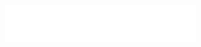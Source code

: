 ![Abhishek Singh](https://raw.githubusercontent.com/Immortalas/Immortalas/aebe00a8214a3d8aae801639ba3e24de73a55c87/abhishek.svg)
